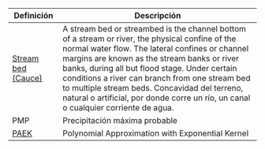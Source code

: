 | Definición                                                                                                               | Descripción                                                                                                                                                                                                                                                                                                                                                                                                                                   |
|--------------------------------------------------------------------------------------------------------------------------|-----------------------------------------------------------------------------------------------------------------------------------------------------------------------------------------------------------------------------------------------------------------------------------------------------------------------------------------------------------------------------------------------------------------------------------------------|
| [Stream bed (Cauce)](https://en.wikipedia.org/wiki/Stream_bed)                                                           | A stream bed or streambed is the channel bottom of a stream or river, the physical confine of the normal water flow. The lateral confines or channel margins are known as the stream banks or river banks, during all but flood stage. Under certain conditions a river can branch from one stream bed to multiple stream beds. Concavidad del terreno, natural o artificial, por donde corre un río, un canal o cualquier corriente de agua. |
| PMP                                                                                                                      | Precipitación máxima probable                                                                                                                                                                                                                                                                                                                                                                                                                 |
| [PAEK](https://pro.arcgis.com/en/pro-app/latest/tool-reference/cartography/how-smooth-line-and-smooth-polygon-work.htm)  | Polynomial Approximation with Exponential Kernel                                                                                                                                                                                                                                                                                                                                                                                              |

